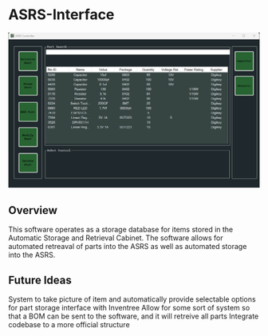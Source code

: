 # ASRS-Interface
![Window](images/Window.png)
## Overview
 This software operates as a storage database for items stored in the Automatic Storage and Retrieval Cabinet. The software 
 allows for automated retreaval of parts into the ASRS as well as automated storage into the ASRS.
 
 ## Future Ideas
 System to take picture of item and automatically provide selectable options for part storage
 interface with Inventree
 Allow for some sort of system so that a BOM can be sent to the software, and it will retreive all parts
 Integrate codebase to a more official structure

 
 

